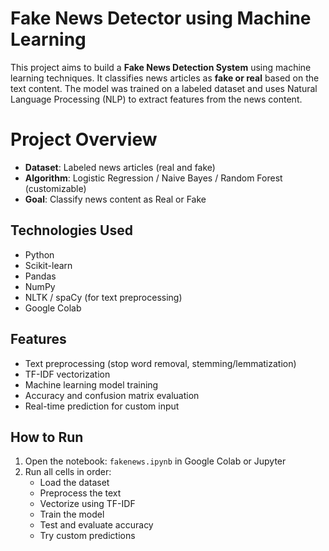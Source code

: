 # Fake News Detector using Machine Learning

This project aims to build a **Fake News Detection System** using machine learning techniques. It classifies news articles as **fake or real** based on the text content. The model was trained on a labeled dataset and uses Natural Language Processing (NLP) to extract features from the news content.

# Project Overview

-  **Dataset**: Labeled news articles (real and fake)
-  **Algorithm**: Logistic Regression / Naive Bayes / Random Forest (customizable)
-  **Goal**: Classify news content as Real or Fake

##  Technologies Used

- Python 
- Scikit-learn
- Pandas
- NumPy
- NLTK / spaCy (for text preprocessing)
- Google Colab


##  Features

- Text preprocessing (stop word removal, stemming/lemmatization)
- TF-IDF vectorization
- Machine learning model training
- Accuracy and confusion matrix evaluation
- Real-time prediction for custom input


##  How to Run

1. Open the notebook: `fakenews.ipynb` in Google Colab or Jupyter
2. Run all cells in order:
   - Load the dataset
   - Preprocess the text
   - Vectorize using TF-IDF
   - Train the model
   - Test and evaluate accuracy
   - Try custom predictions

